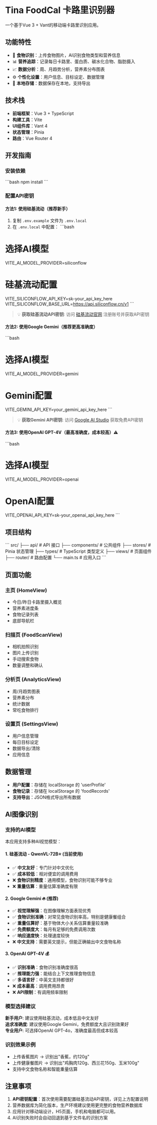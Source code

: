 # Tina FoodCal 卡路里识别器

一个基于Vue 3 + Vant的移动端卡路里识别应用。

## 功能特性

- 📱 **食物识别**：上传食物图片，AI识别食物类型和营养信息
- 📊 **营养追踪**：记录每日卡路里、蛋白质、碳水化合物、脂肪摄入
- 📈 **数据分析**：周、月趋势分析，营养素分布图表
- ⚙️ **个性化设置**：用户信息、目标设定、数据管理
- 💾 **本地存储**：数据保存在本地，支持导出

## 技术栈

- **前端框架**：Vue 3 + TypeScript
- **构建工具**：Vite
- **UI组件库**：Vant 4
- **状态管理**：Pinia
- **路由**：Vue Router 4

## 开发指南

### 安装依赖
\`\`\`bash
npm install
\`\`\`

### 配置API密钥

#### 方法1: 使用硅基流动（推荐新手）
1. 复制 `.env.example` 文件为 `.env.local`
2. 在 `.env.local` 中配置：
\`\`\`bash
# 选择AI模型
VITE_AI_MODEL_PROVIDER=siliconflow

# 硅基流动配置
VITE_SILICONFLOW_API_KEY=sk-your_api_key_here
VITE_SILICONFLOW_BASE_URL=https://api.siliconflow.cn/v1
\`\`\`

> 💡 **获取硅基流动API密钥**: 访问 [硅基流动官网](https://siliconflow.cn) 注册账号并获取API密钥

#### 方法2: 使用Google Gemini（推荐更高准确度）
\`\`\`bash
# 选择AI模型
VITE_AI_MODEL_PROVIDER=gemini

# Gemini配置
VITE_GEMINI_API_KEY=your_gemini_api_key_here
\`\`\`

> 💡 **获取Gemini API密钥**: 访问 [Google AI Studio](https://makersuite.google.com/app/apikey) 获取免费API密钥

#### 方法3: 使用OpenAI GPT-4V（最高准确度，成本较高）⚠️
\`\`\`bash
# 选择AI模型  
VITE_AI_MODEL_PROVIDER=openai

# OpenAI配置
VITE_OPENAI_API_KEY=sk-your_openai_api_key_here
\`\`\`

## 项目结构

\`\`\`
src/
├── api/              # API 接口
├── components/       # 公共组件
├── stores/          # Pinia 状态管理
├── types/           # TypeScript 类型定义
├── views/           # 页面组件
├── router/          # 路由配置
└── main.ts          # 应用入口
\`\`\`

## 页面功能

### 主页 (HomeView)
- 今日/昨日卡路里摄入概览
- 营养素进度条
- 食物记录列表
- 底部导航栏

### 扫描页 (FoodScanView)
- 相机拍照识别
- 图片上传识别
- 手动搜索食物
- 数量调整和确认

### 分析页 (AnalyticsView)
- 周/月趋势图表
- 营养素分布
- 统计数据
- 常吃食物排行

### 设置页 (SettingsView)
- 用户信息管理
- 每日目标设定
- 数据导出/清除
- 应用信息

## 数据管理

- **用户配置**：存储在 localStorage 的 'userProfile'
- **食物记录**：存储在 localStorage 的 'foodRecords'
- **支持导出**：JSON格式导出所有数据

## AI图像识别

### 支持的AI模型

本应用支持多种AI视觉模型：

#### 1. 硅基流动 - QwenVL-72B⭐ (当前使用)
- ✅ **中文友好**：专门针对中文优化
- ✅ **成本较低**：相对便宜的调用费用
- ❌ **食物识别精度**：通用模型，食物识别可能不够专业
- ❌ **重量估算**：重量估算准确度有限

#### 2. Google Gemini 🔥 (推荐)
- ✅ **视觉理解强**：在图像理解方面表现优秀
- ✅ **食物识别准确**：对常见食物识别率高，特别是健康餐组合
- ✅ **重量估算好**：基于物体大小关系估算重量较准确
- ✅ **免费额度大**：每月有足够的免费调用次数
- ✅ **响应速度快**：处理速度较快
- ❌ **中文支持**：需要英文提示，但能正确输出中文食物名称

#### 3. OpenAI GPT-4V 💰
- ✅ **识别准确**：食物识别准确度很高
- ✅ **推理能力强**：能结合上下文推理食物信息
- ✅ **多语言好**：中英文支持都很好
- ❌ **成本最高**：调用费用昂贵
- ❌ **API限制**：有调用频率限制

### 模型选择建议

**新手用户**: 建议使用硅基流动，成本低且中文友好  
**追求准确度**: 建议使用Google Gemini，免费额度大且识别效果好  
**专业用户**: 可选择OpenAI GPT-4o，准确度最高但成本较高


### 识别效果示例
- 上传香蕉图片 → 识别出"香蕉，约120g"
- 上传健康餐图片 → 识别出"鸡胸肉120g、西兰花150g、玉米100g"
- 支持中文食物名称和智能重量估算

## 注意事项

1. **API密钥配置**：首次使用需要配置硅基流动API密钥，详见上方配置说明
2. 营养数据库为简化版本，生产环境建议使用更完整的食物营养数据库  
3. 应用针对移动端设计，H5页面，手机和电脑都可以用。
4. AI识别失败时会自动回退到基于文件名的识别方案

